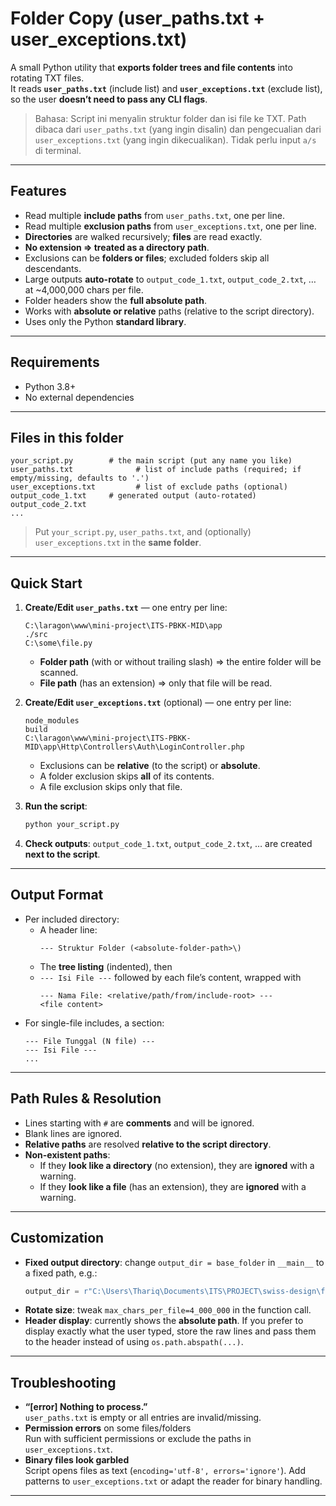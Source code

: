 # Folder Copy (user_paths.txt + user_exceptions.txt)

A small Python utility that **exports folder trees and file contents** into rotating TXT files.  
It reads **`user_paths.txt`** (include list) and **`user_exceptions.txt`** (exclude list), so the user **doesn’t need to pass any CLI flags**.

> Bahasa: Script ini menyalin struktur folder dan isi file ke TXT. Path dibaca dari `user_paths.txt` (yang ingin disalin) dan pengecualian dari `user_exceptions.txt` (yang ingin dikecualikan). Tidak perlu input `a/s` di terminal.

---

## Features
- Read multiple **include paths** from `user_paths.txt`, one per line.
- Read multiple **exclusion paths** from `user_exceptions.txt`, one per line.
- **Directories** are walked recursively; **files** are read exactly.
- **No extension ⇒ treated as a directory path**.
- Exclusions can be **folders or files**; excluded folders skip all descendants.
- Large outputs **auto-rotate** to `output_code_1.txt`, `output_code_2.txt`, … at ~4,000,000 chars per file.
- Folder headers show the **full absolute path**.
- Works with **absolute or relative** paths (relative to the script directory).
- Uses only the Python **standard library**.

---

## Requirements
- Python 3.8+
- No external dependencies

---

## Files in this folder
```
your_script.py        # the main script (put any name you like)
user_paths.txt              # list of include paths (required; if empty/missing, defaults to '.')
user_exceptions.txt         # list of exclude paths (optional)
output_code_1.txt     # generated output (auto-rotated)
output_code_2.txt
...
```
> Put `your_script.py`, `user_paths.txt`, and (optionally) `user_exceptions.txt` in the **same folder**.

---

## Quick Start
1. **Create/Edit `user_paths.txt`** — one entry per line:
   ```
   C:\laragon\www\mini-project\ITS-PBKK-MID\app
   ./src
   C:\some\file.py
   ```
   - **Folder path** (with or without trailing slash) ⇒ the entire folder will be scanned.
   - **File path** (has an extension) ⇒ only that file will be read.

2. **Create/Edit `user_exceptions.txt`** (optional) — one entry per line:
   ```
   node_modules
   build
   C:\laragon\www\mini-project\ITS-PBKK-MID\app\Http\Controllers\Auth\LoginController.php
   ```
   - Exclusions can be **relative** (to the script) or **absolute**.
   - A folder exclusion skips **all** of its contents.
   - A file exclusion skips only that file.

3. **Run the script**:
   ```bash
   python your_script.py
   ```

4. **Check outputs**: `output_code_1.txt`, `output_code_2.txt`, … are created **next to the script**.

---

## Output Format
- Per included directory:
  - A header line:
    ```
    --- Struktur Folder (<absolute-folder-path>\)
    ```
  - The **tree listing** (indented), then
  - `--- Isi File ---` followed by each file’s content, wrapped with
    ```
    --- Nama File: <relative/path/from/include-root> ---
    <file content>
    ```
- For single-file includes, a section:
  ```
  --- File Tunggal (N file) ---
  --- Isi File ---
  ...
  ```

---

## Path Rules & Resolution
- Lines starting with `#` are **comments** and will be ignored.
- Blank lines are ignored.
- **Relative paths** are resolved **relative to the script directory**.
- **Non-existent paths**:
  - If they **look like a directory** (no extension), they are **ignored** with a warning.
  - If they **look like a file** (has an extension), they are **ignored** with a warning.

---

## Customization
- **Fixed output directory**: change `output_dir = base_folder` in `__main__` to a fixed path, e.g.:
  ```python
  output_dir = r"C:\Users\Thariq\Documents\ITS\PROJECT\swiss-design\folder_copy"
  ```
- **Rotate size**: tweak `max_chars_per_file=4_000_000` in the function call.
- **Header display**: currently shows the **absolute path**. If you prefer to display exactly what the user typed, store the raw lines and pass them to the header instead of using `os.path.abspath(...)`.

---

## Troubleshooting
- **“[error] Nothing to process.”**  
  `user_paths.txt` is empty or all entries are invalid/missing.
- **Permission errors** on some files/folders  
  Run with sufficient permissions or exclude the paths in `user_exceptions.txt`.
- **Binary files look garbled**  
  Script opens files as text (`encoding='utf-8', errors='ignore'`). Add patterns to `user_exceptions.txt` or adapt the reader for binary handling.

---
